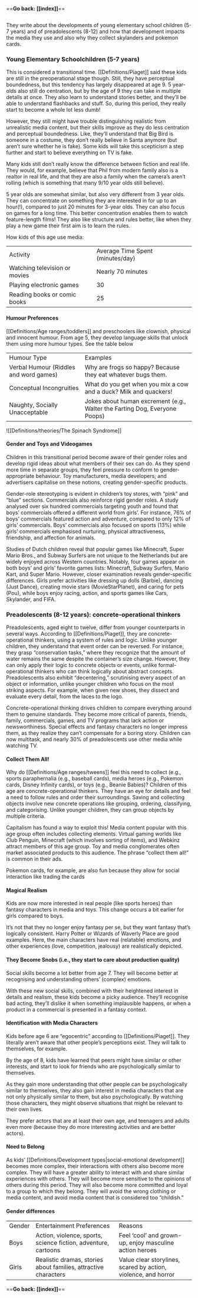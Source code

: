 ==**Go back: [[index]]**==
```table-of-contents
```

They write about the developments of young elementary school children (5-7 years) and of preadolescents (8-12) and how that development impacts the media they use and also why they collect skylanders and pokemon cards.


### Young Elementary Schoolchildren (5-7 years)
This is considered a transitional time. [[Definitions/Piaget]] said these kids are still in the preoperational stage though. Still, they have perceptual boundedness, but this tendency has largely disappeared at age 9. 5 year-olds also still do centration, but by the age of 9 they can take in multiple details at once. They also learn to understand stories better, and they’ll be able to understand flashbacks and stuff. So, during this period, they really start to become a whole lot less dumb!

However, they still might have trouble distinguishing realistic from unrealistic media content, but their skills improve as they do less centration and perceptual boundedness. Like, they’ll understand that Big Bird is someone in a costume, they don’t really believe in Santa anymore (but aren’t sure whether he is fake). Some kids will take this scepticism a step further and start to believe everything on TV is fake.

Many kids still don’t really know the difference between fiction and real life. They would, for example, believe that Phil from modern family also is a realtor in real life, and that they are also a family when the camera’s aren’t rolling (which is something that many 9/10 year olds still believe).

5 year olds are somewhat similar, but also very different from 3 year olds. They can concentrate on something they are interested in for up to an hour(!), compared to just 20 minutes for 3-year olds. They can also focus on games for a long time. This better concentration enables them to watch feature-length films! They also like structure and rules better, like when they play a new game their first aim is to learn the rules.

How kids of this age use media:

|   |   |
|---|---|
|Activity|Average Time Spent (minutes/day)|
|Watching television or movies|Nearly 70 minutes|
|Playing electronic games|30|
|Reading books or comic books|25|

  

#### Humour Preferences

[[Definitions/Age ranges/toddlers]] and preschoolers like clownish, physical and innocent humour. From age 5, they develop language skills that unlock them using more humour types. See the table below

|   |   |
|---|---|
|Humour Type|Examples|
|Verbal Humour (Riddles and word games)|Why are frogs so happy? Because they eat whatever bugs them.|
|Conceptual Incongruities|What do you get when you mix a cow and a duck? Milk and quackers!|
|Naughty, Socially Unacceptable|Jokes about human excrement (e.g., Walter the Farting Dog, Everyone Poops)|

![[Definitions/theories/The Spinach Syndrome]]

#### Gender and Toys and Videogames

Children in this transitional period become aware of their gender roles and develop rigid ideas about what members of their sex can do. As they spend more time in separate groups, they feel pressure to conform to gender-appropriate behaviour. Toy manufacturers, media developers, and advertisers capitalise on these notions, creating gender-specific products.

Gender-role stereotyping is evident in children’s toy stores, with “pink” and “blue” sections. Commercials also reinforce rigid gender roles. A study analysed over six hundred commercials targeting youth and found that boys’ commercials offered a different world from girls’. For instance, 76% of boys’ commercials featured action and adventure, compared to only 12% of girls’ commercials. Boys’ commercials also focused on sports (13%) while girls’ commercials emphasised nurturing, physical attractiveness, friendship, and affection for animals.

Studies of Dutch children reveal that popular games like Minecraft, Super Mario Bros., and Subway Surfers are not unique to the Netherlands but are widely enjoyed across Western countries. Notably, four games appear on both boys’ and girls’ favorite games lists: Minecraft, Subway Surfers, Mario Kart, and Super Mario. However, closer examination reveals gender-specific differences. Girls prefer activities like dressing up dolls (Barbie), dancing (Just Dance), creating movie stars (MovieStarPlanet), and caring for pets (Pou), while boys enjoy racing, action, and sports games like Cars, Skylander, and FIFA.

### Preadolescents (8-12 years): concrete-operational thinkers

Preadolescents, aged eight to twelve, differ from younger counterparts in several ways. According to [[Definitions/Piaget]], they are concrete-operational thinkers, using a system of rules and logic. Unlike younger children, they understand that event order can be reversed. For instance, they grasp “conservation tasks,” where they recognize that the amount of water remains the same despite the container’s size change. However, they can only apply their logic to concrete objects or events, unlike formal-operational thinkers who can think logically about abstract concepts. Preadolescents also exhibit “decentering,” scrutinising every aspect of an object or information, unlike younger children who focus on the most striking aspects. For example, when given new shoes, they dissect and evaluate every detail, from the laces to the logo.

Concrete-operational thinking drives children to compare everything around them to genuine standards. They become more critical of parents, friends, family, commercials, games, and TV programs that lack action or newsworthiness. Special effects and fantasy characters no longer impress them, as they realize they can’t compensate for a boring story. Children can now multitask, and nearly 30% of preadolescents use other media while watching TV.

#### Collect Them All!

Why do [[Definitions/Age ranges/tweens]] feel this need to collect (e.g., sports paraphernalia (e.g., baseball cards), media heroes (e.g., Pokemon cards, Disney Infinity cards), or toys (e.g., Beanie Babies)? Children of this age are concrete-operational thinkers. They have an eye for details and feel a need to follow rules and order their surroundings. Saving and collecting objects involve new concrete operations like grouping, ordering, classifying, and categorising. Unlike younger children, they can group objects by multiple criteria.

Capitalism has found a way to exploit this! Media content popular with this age group often includes collecting elements. Virtual gaming worlds like Club Penguin, Minecraft (which involves sorting of items), and Webkinz attract members of this age group. Toy and media conglomerates often market associated products to this audience. The phrase “collect them all!” is common in their ads.

Pokemon cards, for example, are also fun because they allow for social interaction like trading the cards

#### Magical Realism

Kids are now more interested in real people (like sports heroes) than fantasy characters in media and toys. This change occurs a bit earlier for girls compared to boys. 

It’s not that they no longer enjoy fantasy per se, but they want fantasy that’s logically consistent. Harry Potter or Wizards of Waverly Place are good examples. Here, the main characters have real (relatable) emotions, and other experiences (love, competition, jealousy) are realistically depicted.

#### They Become Snobs (i.e., they start to care about production quality)

Social skills become a lot better from age 7. They will become better at recognising and understanding others’ (complex) emotions.

With these new social skills, combined with their heightened interest in details and realism, these kids become a picky audience. They’ll recognise bad acting, they’ll dislike it when something implausible happens, or when a product in a commercial is presented in a fantasy context.

#### Identification with Media Characters

Kids before age 6 are “egocentric” according to [[Definitions/Piaget]]. They literally aren’t aware that other people’s perceptions exist. They will talk to themselves, for example.

By the age of 8, kids have learned that peers might have similar or other interests, and start to look for friends who are psychologically similar to themselves.

As they gain more understanding that other people can be psychologically similar to themselves, they also gain interest in media characters that are not only physically similar to them, but also psychologically. By watching those characters, they might observe situations that might be relevant to their own lives.

They prefer actors that are at least their own age, and teenagers and adults even more (because they do more interesting activities and are better actors).

#### Need to Belong

As kids’ [[Definitions/Development types|social-emotional development]] becomes more complex, their interactions with others also become more complex. They will have a greater ability to interact with and share similar experiences with others. They will become more sensitive to the opinions of others during this period. They will also become more committed and loyal to a group to which they belong. They will avoid the wrong clothing or media content, and avoid media content that is considered too “childish.”

#### Gender differences

|   |   |   |
|---|---|---|
|Gender|Entertainment Preferences|Reasons|
|Boys|Action, violence, sports, science fiction, adventure, cartoons|Feel ‘cool’ and grown-up, enjoy masculine action heroes|
|Girls|Realistic dramas, stories about families, attractive characters|Value clear storylines, scared by action, violence, and horror|

  ==**Go back: [[index]]**==